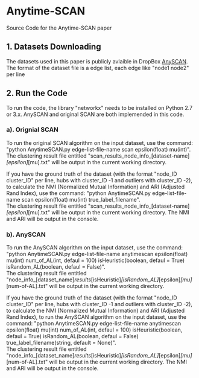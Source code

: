 # Anytime-SCAN
Source Code for the Anytime-SCAN paper

## 1. Datasets Downloading
The datasets used in this paper is publicly avlaible in DropBox [AnySCAN](https://www.dropbox.com/sh/6anjkvdss8k46t2/AACjox26kmBsvVKK3cS7jra0a?dl=0). <br />
The format of the dataset file is a edge list, each edge like "node1 node2" per line

## 2. Run the Code
To run the code, the library "networkx" needs to be installed on Python 2.7 or 3.x.
AnySCAN and original SCAN are both implemended in this code.

### a). Orignial SCAN
To run the original SCAN algorithm on the input dataset, use the command: "python AnytimeSCAN.py edge-list-file-name scan epsilon(float) mu(int)". <br />
The clustering result file entitled "scan_results_node_info_[dataset-name]_[epsilon]_[mu].txt" will be output in the current working directory.

If you have the ground truth of the dataset (with the format "node_ID cluster_ID" per line, hubs with cluster_ID -1 and outliers with cluster_ID -2), to calculate the NMI (Normalized Mutual Information) and ARI (Adjusted Rand Index), use the command: "python AnytimeSCAN.py edge-list-file-name scan epsilon(float) mu(int) true_label_filename". <br />
The clustering result file entitled "scan_results_node_info_[dataset-name]_[epsilon]_[mu].txt" will be output in the current working directory. The NMI and ARI will be output in the console.

### b). AnySCAN
To run the AnySCAN algorithm on the input dataset, use the command: "python AnytimeSCAN.py edge-list-file-name anytimescan epsilon(float) mu(int) num_of_AL(int, defaul = 100) isHeuristic(boolean, defaul = True) isRandom_AL(boolean, defaul = False)". <br />
The clustering result file entitled "node_info_[dataset_name]_results_[isHeuristic]_[isRandom_AL]_[epsilon]_[mu]_[num-of-AL].txt" will be output in the current working directory.

If you have the ground truth of the dataset (with the format "node_ID cluster_ID" per line, hubs with cluster_ID -1 and outliers with cluster_ID -2), to calculate the NMI (Normalized Mutual Information) and ARI (Adjusted Rand Index), to run the AnySCAN algorithm on the input dataset, use the command: "python AnytimeSCAN.py edge-list-file-name anytimescan epsilon(float) mu(int) num_of_AL(int, defaul = 100) isHeuristic(boolean, defaul = True) isRandom_AL(boolean, defaul = False) true_label_filename(string, default = None)". <br />
The clustering result file entitled "node_info_[dataset_name]_results_[isHeuristic]_[isRandom_AL]_[epsilon]_[mu]_[num-of-AL].txt" will be output in the current working directory. The NMI and ARI will be output in the console.




